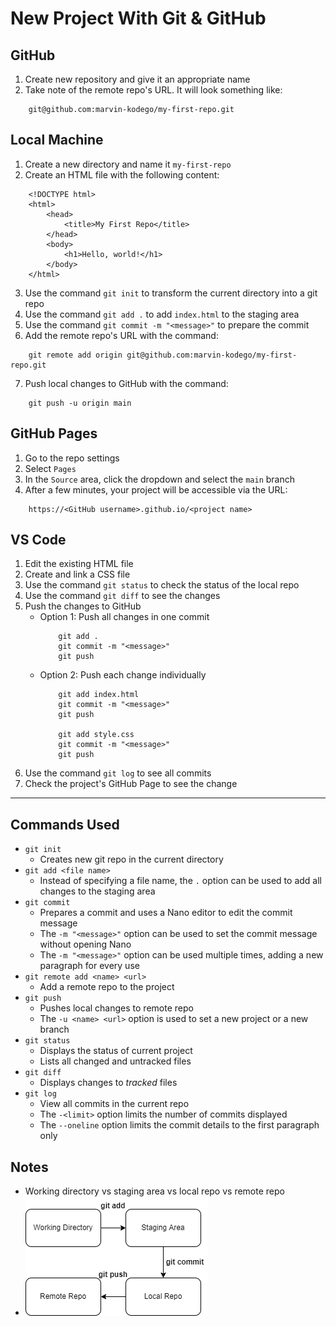 # New Project With Git & GitHub

## GitHub
1. Create new repository and give it an appropriate name
2. Take note of the remote repo's URL. It will look something like:
```
    git@github.com:marvin-kodego/my-first-repo.git
```

## Local Machine
1. Create a new directory and name it `my-first-repo`
2. Create an HTML file with the following content:
```
    <!DOCTYPE html>
    <html>
        <head>
            <title>My First Repo</title>
        </head>
        <body>
            <h1>Hello, world!</h1>
        </body>
    </html>
```
3. Use the command `git init` to transform the current directory into a git repo
4. Use the command `git add .` to add `index.html` to the staging area
5. Use the command `git commit -m "<message>"` to prepare the commit
6. Add the remote repo's URL with the command:
```
    git remote add origin git@github.com:marvin-kodego/my-first-repo.git
```
7. Push local changes to GitHub with the command:
```
    git push -u origin main
```

## GitHub Pages
1. Go to the repo settings
2. Select `Pages`
3. In the `Source` area, click the dropdown and select the `main` branch
4. After a few minutes, your project will be accessible via the URL:
```
    https://<GitHub username>.github.io/<project name>
```

## VS Code
1. Edit the existing HTML file
2. Create and link a CSS file
3. Use the command `git status` to check the status of the local repo
4. Use the command `git diff` to see the changes
5. Push the changes to GitHub
    - Option 1: Push all changes in one commit
        ```
            git add .
            git commit -m "<message>"
            git push
        ```
    - Option 2: Push each change individually
        ```
            git add index.html
            git commit -m "<message>"
            git push

            git add style.css
            git commit -m "<message>"
            git push
        ```
6. Use the command `git log` to see all commits
7. Check the project's GitHub Page to see the change

- - -

## Commands Used
- `git init`
    - Creates new git repo in the current directory
- `git add <file name>`
    - Instead of specifying a file name, the `.` option can be used to add all changes to the staging area
- `git commit`
    - Prepares a commit and uses a Nano editor to edit the commit message
    - The `-m "<message>"` option can be used to set the commit message without opening Nano
    - The `-m "<message>"` option can be used multiple times, adding a new paragraph for every use
- `git remote add <name> <url>`
    - Add a remote repo to the project
- `git push`
    - Pushes local changes to remote repo
    - The `-u <name> <url>` option is used to set a new project or a new branch
- `git status`
    - Displays the status of current project
    - Lists all changed and untracked files
- `git diff`
    - Displays changes to *tracked* files
- `git log`
    - View all commits in the current repo
    - The `-<limit>` option limits the number of commits displayed
    - The `--oneline` option limits the commit details to the first paragraph only

## Notes
- Working directory vs staging area vs local repo vs remote repo
- ![Git working directory vs staging area vs local repo vs remote repo](../media/git-working-staging-local-remote.png)
